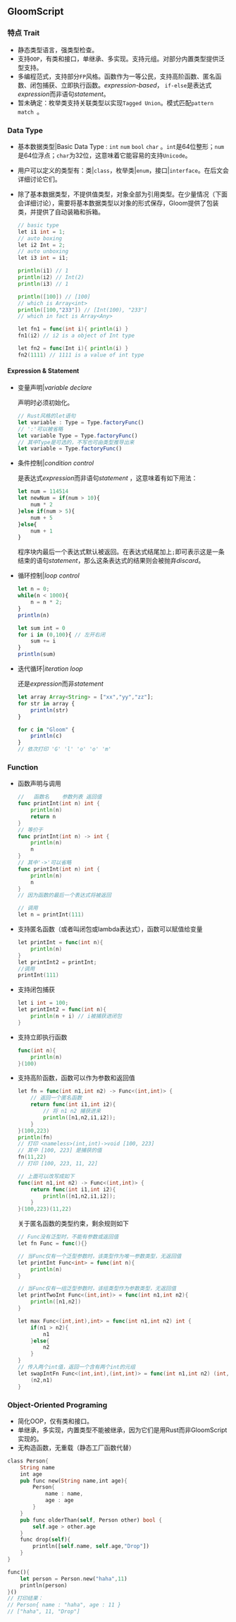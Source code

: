 ## GloomScript

### 特点 Trait

- 静态类型语言，强类型检查。
- 支持`OOP`，有类和接口，单继承、多实现。支持元组。对部分内置类型提供泛型支持。
- 多编程范式，支持部分`FP`风格。函数作为一等公民，支持高阶函数、匿名函数、闭包捕获、立即执行函数。*expression-based*， `if-else`是表达式*expression*而非语句*statement*。
- 暂未确定：枚举类支持关联类型以实现`Tagged Union`。模式匹配`pattern match `。

### Data Type

- 基本数据类型|Basic Data Type : `int`  `num` `bool` `char` 。`int`是64位整形；`num`是64位浮点；`char`为32位，这意味着它能容易的支持`Unicode`。

- 用户可以定义的类型有：类|`class`，枚举类|`enum`，接口|`interface`。在后文会详细讨论它们。

- 除了基本数据类型，不提供值类型，对象全部为引用类型。在少量情况（下面会详细讨论），需要将基本数据类型以对象的形式保存，Gloom提供了包装类，并提供了自动装箱和拆箱。

    ```go
    // basic type
    let i1 int = 1;
    // auto boxing
    let i2 Int = 2;
    // auto unboxing
    let i3 int = i1;
    
    println(i1) // 1
    println(i2) // Int(2)
    println(i3) // 1
    
    println([100]) // [100]
    // which is Array<int> 
    println([100,"233"]) // [Int(100), "233"]
    // which in fact is Array<Any> 
    
    let fn1 = func(int i){ println(i) }
    fn1(i2) // i2 is a object of Int type
    
    let fn2 = func(Int i){ println(i) }
    fn2(1111) // 1111 is a value of int type
    ```

#### Expression & Statement

- 变量声明|*variable declare*

    声明时必须初始化。

    ```js
    // Rust风格的let语句
    let variable : Type = Type.factoryFunc()
    // ':'可以被省略
    let variable Type = Type.factoryFunc()
    // 其中Type是可选的，不写也可由类型推导出来
    let variable = Type.factoryFunc()
    ```
    
- 条件控制|*condition control* 

    是表达式*expression*而非语句*statement* ，这意味着有如下用法：

    ```js
    let num = 114514
    let newNum = if(num > 10){
        num * 2
    }else if(num > 5){
        num + 5      
    }else{
        num + 1
    }
    ```

    程序块内最后一个表达式默认被返回。在表达式结尾加上`;`即可表示这是一条结束的语句*statement*，那么这条表达式的结果则会被抛弃*discard*。

- 循环控制|*loop control*

  ```js
  let n = 0;
  while(n < 1000){
      n = n * 2;
  }
  println(n)
  
  let sum int = 0 
  for i in (0,100){ // 左开右闭
      sum += i
  }
  println(sum)
  ```
  
- 迭代循环|*iteration loop*

    还是*expression*而非*statement* 

    ```js
    let array Array<String> = ["xx","yy","zz"];
    for str in array {
        println(str)
    }
    
    for c in "Gloom" {
        println(c)
    }
    // 依次打印 'G' 'l' 'o' 'o' 'm'
    ```

### Function

- 函数声明与调用

    ```go
    //   函数名    参数列表 返回值
    func printInt(int n) int {
        println(n)
        return n
    }
    // 等价于
    func printInt(int n) -> int {
        println(n)
        n
    }
    // 其中'->'可以省略
    func printInt(int n) int {
        println(n)
        n
    }
    // 因为函数的最后一个表达式将被返回  
  
    // 调用
    let n = printInt(111)
    ```

- 支持匿名函数（或者叫闭包或lambda表达式），函数可以赋值给变量

    ```go
    let printInt = func(int n){
        println(n)
    }
    let printInt2 = printInt;
    //调用
    printInt(111)
    ```

- 支持闭包捕获

    ```go
    let i int = 100;
    let printInt2 = func(int n){
        println(n + i) // i被捕获进闭包
    }
    ```

- 支持立即执行函数

    ```go
    func(int n){
        println(n)
    }(100)
    ```

- 支持高阶函数，函数可以作为参数和返回值

    ```go
    let fn = func(int n1,int n2) -> Func<(int,int)> {
        // 返回一个匿名函数
        return func(int i1,int i2){
            // 将 n1 n2 捕获进来
            println([n1,n2,i1,i2]);
        }
    }(100,223)
    println(fn) 
    // 打印 <nameless>(int,int)->void [100, 223]
    // 其中 [100, 223] 是捕获的值
    fn(11,22) 
    // 打印 [100, 223, 11, 22]
    
    // 上面可以改写成如下
    func(int n1,int n2) -> Func<(int,int)> {
        return func(int i1,int i2){
            println([n1,n2,i1,i2]);
        }
    }(100,223)(11,22)
    ```

    关于匿名函数的类型约束，剩余规则如下

    ```go
    // Func没有泛型时，不能有参数或返回值
    let fn Func = func(){}
    
    // 当Func仅有一个泛型参数时，该类型作为唯一参数类型，无返回值
    let printInt Func<int> = func(int n){
        println(n)
    }
    
    // 当Func仅有一组泛型参数时，该组类型作为参数类型，无返回值
    let printTwoInt Func<(int,int)> = func(int n1,int n2){
        println([n1,n2])
    }
    
    let max Func<(int,int),int> = func(int n1,int n2) int {
        if(n1 > n2){
            n1
        }else{
            n2
        }
    }
    // 传入两个int值，返回一个含有两个int的元组
    let swapIntFn Func<(int,int),(int,int)> = func(int n1,int n2) (int,int) {
        (n2,n1)
    }
    ```

### Object-Oriented Programing

- 简化OOP，仅有类和接口。
- 单继承，多实现，内置类型不能被继承，因为它们是用Rust而非GloomScript实现的。
- 无构造函数，无重载（静态工厂函数代替）

```rust
class Person{
    String name
 	int age
    pub func new(String name,int age){
        Person{
            name : name,
            age : age
        }
    }
    pub func olderThan(self, Person other) bool {
        self.age > other.age
    }
    func drop(self){
        println([self.name, self.age,"Drop"])
    }
}

func(){
   	let person = Person.new("haha",11)
    println(person)
}()
// 打印结果：
// Person{ name : "haha", age : 11 }
// ["haha", 11, "Drop"]
```

